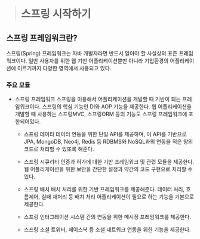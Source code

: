 ># 스프링 시작하기


## 스프링 프레임워크란?

 스프링(Spring) 프레임워크는 자바 개발자라면 반드시 알아야 할 사실상의 표즌 프레임워크이다.
 일반 사용자를 위한 웹 기반 어플리케이션뿐만 아니라 기업환경의 어플리케이션에 이르기까지
 다양한 영역에서 사용되고 있다.
 
### 주요 모듈

* 스프링 프레임워크 
스프링을 이용해서 어플리케이션을 개발할 때 기반이 되는 프레임워크이다. 스프링의 핵심 기능인 DI와
AOP 기능을 제공한다. 웹 어플리케이션을 개발할 때 사용하는 스프링MVC, 스프링ORM 등의 기능도 스프링
프레임워크에 포한되어있다.
  
    * 스프링 데이타
    데이터 연동을 위한 단일 API를 제공하며, 이 API를 기반으로 JPA, MongoDB, Neo4j, Redis 등 RDBMS와 NoSQL과의
    연동을 적은 양의 코드로 처리할 수 있또록 해준다.
  
    * 스프링 시큐리티
    인증과 허가에 대한 기반 프레임워크 및 관련 모듈을 제공한다. 웹 어플리케이션을 위한 보안을 간단한 설정과 약간의
    코드 구현으로 처리할 수 있다.

    * 스프링 배치
    배치 처리를 위한 기반 프레임워크를 제공해준다. 데이터 처리, 흐름제어, 실패 재처리 등 배치 처리 어플리케이션이
    필요로 하는 기능을 기본으로 제공한다.
  
    * 스프링 인터그레이션
    시스템 간의 연동을 위한 메시징 프레임워크를 제공한다.
    
    * 스프링 소셜
    트위터, 페이스북 등 소셜 네트워크 연동을 위한 기능을 제공한다.

